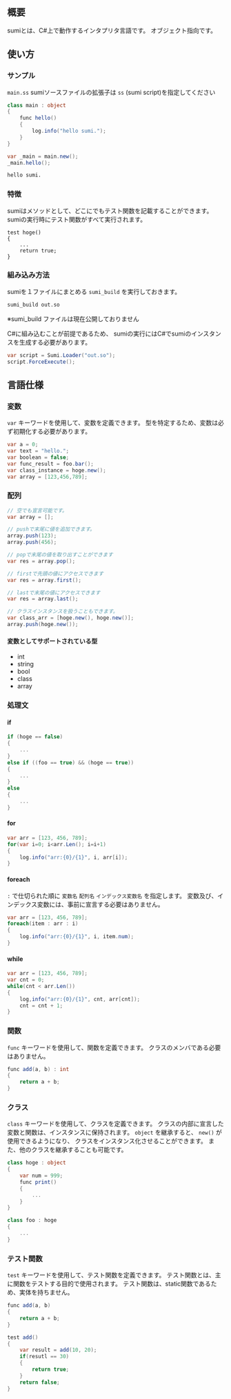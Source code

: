 ## 概要
sumiとは、C#上で動作するインタプリタ言語です。
オブジェクト指向です。

## 使い方

### サンプル
`main.ss`
sumiソースファイルの拡張子は `ss` (sumi script)を指定してください
```C#
class main : object
{
    func hello()
    {
        log.info("hello sumi.");
    }
}

var _main = main.new();
_main.hello();
```
```bash
hello sumi.
```

### 特徴
sumiはメソッドとして、どこにでもテスト関数を記載することができます。
sumiの実行時にテスト関数がすべて実行されます。
```
test hoge()
{
    ...
    return true;
}
```

### 組み込み方法
sumiを１ファイルにまとめる `sumi_build` を実行しておきます。
```bash
sumi_build out.so
```
※sumi_build ファイルは現在公開しておりません

C#に組み込むことが前提であるため、
sumiの実行にはC#でsumiのインスタンスを生成する必要があります。
```C#
var script = Sumi.Loader("out.so");
script.ForceExecute();
```

## 言語仕様

### 変数
`var` キーワードを使用して、変数を定義できます。
型を特定するため、変数は必ず初期化する必要があります。
```C#
var a = 0;
var text = "hello.";
var boolean = false;
var func_result = foo.bar();
var class_instance = hoge.new();
var array = [123,456,789];
```

### 配列
```C#
// 空でも宣言可能です。
var array = [];

// pushで末尾に値を追加できます。
array.push(123);
array.push(456);

// popで末尾の値を取り出すことができます
var res = array.pop();

// firstで先頭の値にアクセスできます
var res = array.first();

// lastで末尾の値にアクセスできます
var res = array.last();

// クラスインスタンスを扱うこともできます。
var class_arr = [hoge.new(), hoge.new()];
array.push(hoge.new());
```

#### 変数としてサポートされている型
* int
* string
* bool
* class
* array

### 処理文
#### if
```C#
if (hoge == false)
{
    ...
}
else if ((foo == true) && (hoge == true))
{
    ...
}
else
{
    ...
}
```

#### for
```C#
var arr = [123, 456, 789];
for(var i=0; i<arr.Len(); i=i+1)
{
    log.info("arr:{0}/{1}", i, arr[i]);
}
```

#### foreach
`:` で仕切られた順に `変数名` `配列名` `インデックス変数名` を指定します。
変数及び、インデックス変数には、事前に宣言する必要はありません。
```C#
var arr = [123, 456, 789];
foreach(item : arr : i)
{
    log.info("arr:{0}/{1}", i, item.num);
}
```

#### while
```C#
var arr = [123, 456, 789];
var cnt = 0;
while(cnt < arr.Len())
{
    log,info("arr:{0}/{1}", cnt, arr[cnt]);
    cnt = cnt + 1;
}
```

### 関数
`func` キーワードを使用して、関数を定義できます。
クラスのメンバである必要はありません。
```C#
func add(a, b) : int
{
    return a + b;
}
```

### クラス
`class` キーワードを使用して、クラスを定義できます。
クラスの内部に宣言した変数と関数は、インスタンスに保持されます。
`object` を継承すると、 `new()` が使用できるようになり、
クラスをインスタンス化させることができます。
また、他のクラスを継承することも可能です。
```C#
class hoge : object
{
    var num = 999;
    func print()
    {
        ...
    }
}

class foo : hoge
{
    ...
}
```

### テスト関数
`test` キーワードを使用して、テスト関数を定義できます。
テスト関数とは、主に関数をテストする目的で使用されます。
テスト関数は、static関数であるため、実体を持ちません。
```C#
func add(a, b)
{
    return a + b;
}

test add()
{
    var result = add(10, 20);
    if(resutl == 30)
    {
        return true;
    }
    return false;
}
```
